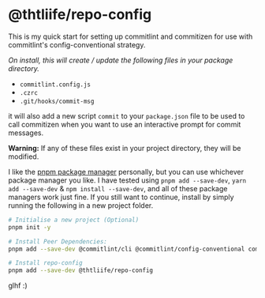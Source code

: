 # @thtliife/repo-config

This is my quick start for setting up commitlint and commitizen for use with commitlint's config-conventional strategy.

_On install, this will create / update the following files in your package directory._

- `commitlint.config.js`
- `.czrc`
- `.git/hooks/commit-msg`

it will also add a new script `commit` to your `package.json` file to be used to call commitizen when you want to use an interactive prompt for commit messages.

**Warning:** If any of these files exist in your project directory, they will be modified.

I like the [pnpm package manager](https://pnpm.js.org/) personally, but you can use whichever package manager you like.
I have tested using `pnpm add --save-dev`, `yarn add --save-dev` & `npm install --save-dev`, and all of these package managers work just fine.
If you still want to continue, install by simply running the following in a new project folder.

```bash
# Initialise a new project (Optional)
pnpm init -y

# Install Peer Dependencies:
pnpm add --save-dev @commitlint/cli @commitlint/config-conventional commitiquette commitizen cross-spawn

# Install repo-config
pnpm add --save-dev @thtliife/repo-config
```

glhf :)
